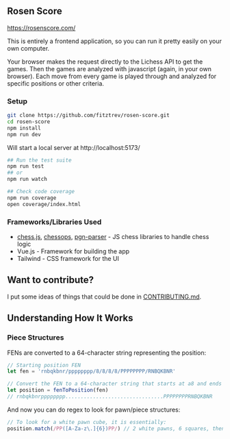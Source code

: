 ## Rosen Score

https://rosenscore.com/

This is entirely a frontend application, so you can run it pretty easily on your own computer.

Your browser makes the request directly to the Lichess API to get the games. Then the games are analyzed with javascript (again, in your own browser). Each move from every game is played through and analyzed for specific positions or other criteria.

### Setup

```bash
git clone https://github.com/fitztrev/rosen-score.git
cd rosen-score
npm install
npm run dev
```

Will start a local server at http://localhost:5173/

```bash
## Run the test suite
npm run test
## or
npm run watch

## Check code coverage
npm run coverage
open coverage/index.html
```

### Frameworks/Libraries Used

-   [chess.js](https://github.com/jhlywa/chess.js), [chessops](https://github.com/niklasf/chessops), [pgn-parser](https://github.com/mliebelt/pgn-parser) - JS chess libraries to handle chess logic
-   Vue.js - Framework for building the app
-   Tailwind - CSS framework for the UI

## Want to contribute?

I put some ideas of things that could be done in [CONTRIBUTING.md](CONTRIBUTING.md).

## Understanding How It Works

### Piece Structures

FENs are converted to a 64-character string representing the position:

```js
// Starting position FEN
let fen = 'rnbqkbnr/pppppppp/8/8/8/8/PPPPPPPP/RNBQKBNR'

// Convert the FEN to a 64-character string that starts at a8 and ends at h1
let position = fenToPosition(fen)
// rnbqkbnrpppppppp................................PPPPPPPPRNBQKBNR
```

And now you can do regex to look for pawn/piece structures:

```js
// To look for a white pawn cube, it is essentially:
position.match(/PP([A-Za-z\.]{6})PP/) // 2 white pawns, 6 squares, then 2 white pawns
```
